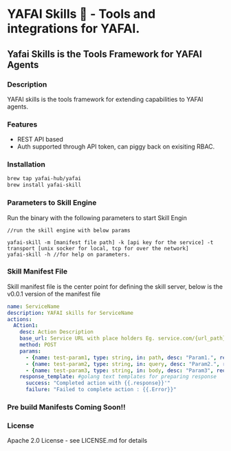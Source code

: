 
# YAFAI Skills 🚀 - Tools and integrations for YAFAI.

## Yafai Skills is the Tools Framework for YAFAI Agents

### Description

YAFAI skills is the tools framework for extending capabilities to YAFAI agents.

### Features

- REST API based
- Auth supported through API token, can piggy back on exisiting RBAC.

### Installation

```bash
brew tap yafai-hub/yafai
brew install yafai-skill

```

### Parameters to Skill Engine

Run the binary with the following parameters to start Skill Engin

```
//run the skill engine with below params

yafai-skill -m [manifest file path] -k [api key for the service] -t transport [unix socker for local, tcp for over the network]
yafai-skill -h //for help on parameters.

```

### Skill Manifest File

Skill manifest file is the center point for defining the skill server, below is the v0.0.1 version of the manifest file

```yaml
name: ServiceName
description: YAFAI skills for ServiceName
actions:
  ACtion1:
    desc: Action Description
    base_url: Service URL with place holders Eg. service.com/{url_path}/{query_param}
    method: POST
    params:
      - {name: test-param1, type: string, in: path, desc: "Param1.", required: true}
      - {name: test-param2, type: string, in: query, desc: "Param2.", required: true}
      - {name: test-param3, type: string, in: body, desc: "Param3", required: true}
    response_template: #golang text templates for preparing response
      success: "Completed action with {{.response}}'"
      failure: "Failed to complete action : {{.Error}}"

```

### Pre build Manifests Coming Soon!!

### License

Apache 2.0 License - see LICENSE.md for details

###